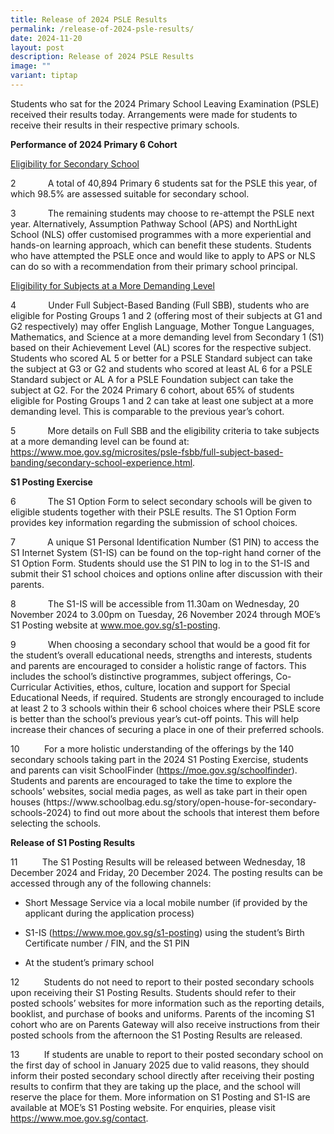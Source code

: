 ```yaml
---
title: Release of 2024 PSLE Results
permalink: /release-of-2024-psle-results/
date: 2024-11-20
layout: post
description: Release of 2024 PSLE Results
image: ""
variant: tiptap
---
```

<p>Students who sat for the 2024 Primary School Leaving Examination (PSLE)
received their results today. Arrangements were made for students to receive
their results in their respective primary schools.</p>
<p><strong>Performance of 2024 Primary 6 Cohort</strong>
</p>
<p><u>Eligibility for Secondary School</u>
</p>
<p>2 &nbsp;&nbsp;&nbsp;&nbsp;&nbsp;&nbsp;&nbsp;&nbsp;&nbsp;&nbsp;&nbsp; A
total of 40,894 Primary 6 students sat for the PSLE this year, of which
98.5% are assessed suitable for secondary school.</p>
<p>3 &nbsp;&nbsp;&nbsp;&nbsp;&nbsp;&nbsp;&nbsp;&nbsp;&nbsp;&nbsp;&nbsp; The
remaining students may choose to re-attempt the PSLE next year. Alternatively,
Assumption Pathway School (APS) and NorthLight School (NLS) offer customised
programmes with a more experiential and hands-on learning approach, which
can benefit these students. Students who have attempted the PSLE once and
would like to apply to APS or NLS can do so with a recommendation from
their primary school principal.</p>
<p><u>Eligibility for Subjects at a More Demanding Level</u>
</p>
<p>4 &nbsp;&nbsp;&nbsp;&nbsp;&nbsp;&nbsp;&nbsp;&nbsp;&nbsp;&nbsp;&nbsp; Under
Full Subject-Based Banding (Full SBB), students who are eligible for Posting
Groups 1 and 2 (offering most of their subjects at G1 and G2 respectively)
may offer English Language, Mother Tongue Languages, Mathematics, and Science
at a more demanding level from Secondary 1 (S1) based on their Achievement
Level (AL) scores for the respective subject. Students who scored AL 5
or better for a PSLE Standard subject can take the subject at G3 or G2
and students who scored at least AL 6 for a PSLE Standard subject or AL
A for a PSLE Foundation subject can take the subject at G2. For the 2024
Primary 6 cohort, about 65% of students eligible for Posting Groups 1 and
2 can take at least one subject at a more demanding level. This is comparable
to the previous year’s cohort.</p>
<p>5 &nbsp;&nbsp;&nbsp;&nbsp;&nbsp;&nbsp;&nbsp;&nbsp;&nbsp;&nbsp;&nbsp; More
details on Full SBB and the eligibility criteria to take subjects at a
more demanding level can be found at: <a href="https://www.moe.gov.sg/microsites/psle-fsbb/full-subject-based-banding/secondary-school-experience.html" rel="noopener nofollow" target="_blank">https://www.moe.gov.sg/microsites/psle-fsbb/full-subject-based-banding/secondary-school-experience.html</a>.
&nbsp;</p>
<p><strong>S1 Posting Exercise</strong>
</p>
<p>6 &nbsp;&nbsp;&nbsp;&nbsp;&nbsp;&nbsp;&nbsp;&nbsp;&nbsp;&nbsp;&nbsp; The
S1 Option Form to select secondary schools will be given to eligible students
together with their PSLE results. The S1 Option Form provides key information
regarding the submission of school choices.</p>
<p>7 &nbsp;&nbsp;&nbsp;&nbsp;&nbsp;&nbsp;&nbsp;&nbsp;&nbsp;&nbsp;&nbsp; A
unique S1 Personal Identification Number (S1 PIN) to access the S1 Internet
System (S1-IS) can be found on the top-right hand corner of the S1 Option
Form. Students should use the S1 PIN to log in to the S1-IS and submit
their S1 school choices and options online after discussion with their
parents.</p>
<p>8 &nbsp;&nbsp;&nbsp;&nbsp;&nbsp;&nbsp;&nbsp;&nbsp;&nbsp;&nbsp;&nbsp; The
S1-IS will be accessible from 11.30am on Wednesday, 20 November 2024 to
3.00pm on Tuesday, 26 November 2024 through MOE’s S1 Posting website at
<a href="https://www.moe.gov.sg/s1-posting" rel="noopener nofollow" target="_blank">www.moe.gov.sg/s1-posting</a>.</p>
<p>9 &nbsp;&nbsp;&nbsp;&nbsp;&nbsp;&nbsp;&nbsp;&nbsp;&nbsp;&nbsp;&nbsp; When
choosing a secondary school that would be a good fit for the student’s
overall educational needs, strengths and interests, students and parents
are encouraged to consider a holistic range of factors. This includes the
school’s distinctive programmes, subject offerings, Co-Curricular Activities,
ethos, culture, location and support for Special Educational Needs, if
required. Students are strongly encouraged to include at least 2 to 3 schools
within their 6 school choices where their PSLE score is better than the
school’s previous year’s cut-off points. This will help increase their
chances of securing a place in one of their preferred schools.</p>
<p>10 &nbsp;&nbsp;&nbsp;&nbsp;&nbsp;&nbsp;&nbsp;&nbsp; For a more holistic
understanding of the offerings by the 140 secondary schools taking part
in the 2024 S1 Posting Exercise, students and parents can visit SchoolFinder
(<a href="https://moe.gov.sg/schoolfinder" rel="noopener nofollow" target="_blank">https://moe.gov.sg/schoolfinder</a>).
Students and parents are encouraged to take the time to explore the schools’
websites, social media pages, as well as take part in their open houses
(https://www.schoolbag.edu.sg/story/open-house-for-secondary-schools-2024)
to find out more about the schools that interest them before selecting
the schools.</p>
<p><strong>Release of S1 Posting Results</strong>
</p>
<p>11 &nbsp;&nbsp;&nbsp;&nbsp;&nbsp;&nbsp;&nbsp;&nbsp; The S1 Posting Results
will be released between Wednesday, 18 December 2024 and Friday, 20 December
2024. The posting results can be accessed through any of the following
channels:</p>
<ul data-tight="true" class="tight">
<li>
<p>Short Message Service via a local mobile number (if provided by the applicant
during the application process)</p>
</li>
<li>
<p>S1-IS (<a href="https://www.moe.gov.sg/s1-posting" rel="noopener nofollow" target="_blank">https://www.moe.gov.sg/s1-posting</a>)
using the student’s Birth Certificate number / FIN, and the S1 PIN</p>
</li>
<li>
<p>At the student’s primary school</p>
</li>
</ul>
<p>12 &nbsp;&nbsp;&nbsp;&nbsp;&nbsp;&nbsp;&nbsp;&nbsp; Students do not need
to report to their posted secondary schools upon receiving their S1 Posting
Results. Students should refer to their posted schools’ websites for more
information such as the reporting details, booklist, and purchase of books
and uniforms. Parents of the incoming S1 cohort who are on Parents Gateway
will also receive instructions from their posted schools from the afternoon
the S1 Posting Results are released.</p>
<p>13 &nbsp;&nbsp;&nbsp;&nbsp;&nbsp;&nbsp;&nbsp;&nbsp; If students are unable
to report to their posted secondary school on the first day of school in
January 2025 due to valid reasons, they should inform their posted secondary
school directly after receiving their posting results to confirm that they
are taking up the place, and the school will reserve the place for them.
More information on S1 Posting and S1-IS are available at MOE’s S1 Posting
website. For enquiries, please visit <a href="https://www.moe.gov.sg/contact" rel="noopener nofollow" target="_blank">https://www.moe.gov.sg/contact</a>.</p>